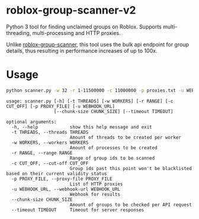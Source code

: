 # roblox-group-scanner-v2
Python 3 tool for finding unclaimed groups on Roblox. Supports multi-threading, multi-processing and HTTP proxies.

Unlike [roblox-group-scanner](https://github.com/h0nde/roblox-group-scanner), this tool uses the bulk api endpoint for group details, thus resulting in performance increases of up to 100x.

# Usage
```bash
python scanner.py -w 32 -r 1-11500000 -c 11000000 -p proxies.txt -u WEBHOOKURLHERE
```

```
usage: scanner.py [-h] [-t THREADS] [-w WORKERS] [-r RANGE] [-c CUT_OFF] [-p PROXY_FILE] [-u WEBHOOK_URL]
                  [--chunk-size CHUNK_SIZE] [--timeout TIMEOUT]

optional arguments:
  -h, --help            show this help message and exit
  -t THREADS, --threads THREADS
                        Amount of threads to be created per worker
  -w WORKERS, --workers WORKERS
                        Amount of processes to be created
  -r RANGE, --range RANGE
                        Range of group ids to be scanned
  -c CUT_OFF, --cut-off CUT_OFF
                        Group ids past this point won't be blacklisted based on their current validity status
  -p PROXY_FILE, --proxy-file PROXY_FILE
                        List of HTTP proxies
  -u WEBHOOK_URL, --webhook-url WEBHOOK_URL
                        Webhook for results
  --chunk-size CHUNK_SIZE
                        Amount of groups to be checked per API request
  --timeout TIMEOUT     Timeout for server responses
```
